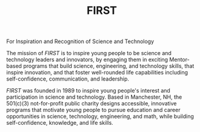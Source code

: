 ﻿---
layout: first
title: FIRST
vid: https://www.youtube.com/embed/GZXngCu99rs
img: /resources/img/firstlogo.png
---

For Inspiration and Recognition of Science and Technology

The mission of *FIRST* is to inspire young people to be science and technology leaders and innovators, by engaging them in exciting Mentor-based programs that build science, engineering, and technology skills, that inspire innovation, and that foster well-rounded life capabilities including self-confidence, communication, and leadership.

*FIRST* was founded in 1989 to inspire young people's interest and participation in science and technology. Based in Manchester, NH, the 501(c)(3) not-for-profit public charity designs accessible, innovative programs that motivate young people to pursue education and career opportunities in science, technology, engineering, and math, while building self-confidence, knowledge, and life skills.